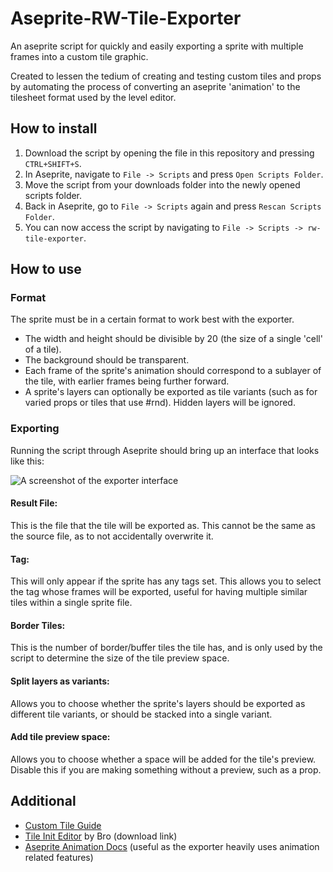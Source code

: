 # Aseprite-RW-Tile-Exporter
An aseprite script for quickly and easily exporting a sprite with multiple frames into a custom tile graphic.

Created to lessen the tedium of creating and testing custom tiles and props by automating the process of converting an aseprite 'animation' to the tilesheet format used by the level editor.

## How to install
1) Download the script by opening the file in this repository and pressing `CTRL+SHIFT+S`.
2) In Aseprite, navigate to `File -> Scripts` and press `Open Scripts Folder`.
3) Move the script from your downloads folder into the newly opened scripts folder.
4) Back in Aseprite, go to `File -> Scripts` again and press `Rescan Scripts Folder`.
5) You can now access the script by navigating to `File -> Scripts -> rw-tile-exporter`.
   
## How to use
### Format
The sprite must be in a certain format to work best with the exporter.
- The width and height should be divisible by 20 (the size of a single 'cell' of a tile).
- The background should be transparent.
- Each frame of the sprite's animation should correspond to a sublayer of the tile, with earlier frames being further forward.
- A sprite's layers can optionally be exported as tile variants (such as for varied props or tiles that use #rnd). Hidden layers will be ignored.
### Exporting
Running the script through Aseprite should bring up an interface that looks like this:

![A screenshot of the exporter interface](image-1.png)

#### Result File:
This is the file that the tile will be exported as. This cannot be the same as the source file, as to not accidentally overwrite it.
#### Tag:
This will only appear if the sprite has any tags set. This allows you to select the tag whose frames will be exported, useful for having multiple similar tiles within a single sprite file.
#### Border Tiles:
This is the number of border/buffer tiles the tile has, and is only used by the script to determine the size of the tile preview space.
#### Split layers as variants:
Allows you to choose whether the sprite's layers should be exported as different tile variants, or should be stacked into a single variant.
#### Add tile preview space:
Allows you to choose whether a space will be added for the tile's preview. Disable this if you are making something without a preview, such as a prop.

## Additional
- [Custom Tile Guide](https://github.com/Rain-World-Modding/Rain-World-Modding.github.io/blob/main/pages/region-development/level-editor/Custom-Palettes%2C-Tiles-and-Props.md)
- [Tile Init Editor](https://drive.google.com/file/d/15it9oLIAD5698Y-4xe6cmD_ckdAHs-As/view) by Bro (download link)
- [Aseprite Animation Docs](https://www.aseprite.org/docs/animation/) (useful as the exporter heavily uses animation related features)